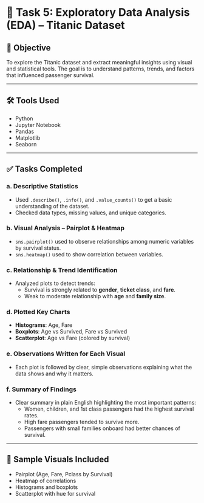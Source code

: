 # 🧪 Task 5: Exploratory Data Analysis (EDA) – Titanic Dataset

## 📌 Objective
To explore the Titanic dataset and extract meaningful insights using visual and statistical tools. The goal is to understand patterns, trends, and factors that influenced passenger survival.

---

## 🛠️ Tools Used
- Python
- Jupyter Notebook
- Pandas
- Matplotlib
- Seaborn

---


## ✅ Tasks Completed

### a. Descriptive Statistics
- Used `.describe()`, `.info()`, and `.value_counts()` to get a basic understanding of the dataset.
- Checked data types, missing values, and unique categories.

### b. Visual Analysis – Pairplot & Heatmap
- `sns.pairplot()` used to observe relationships among numeric variables by survival status.
- `sns.heatmap()` used to show correlation between variables.

### c. Relationship & Trend Identification
- Analyzed plots to detect trends:
  - Survival is strongly related to **gender**, **ticket class**, and **fare**.
  - Weak to moderate relationship with **age** and **family size**.

### d. Plotted Key Charts
- **Histograms**: Age, Fare
- **Boxplots**: Age vs Survived, Fare vs Survived
- **Scatterplot**: Age vs Fare (colored by survival)

### e. Observations Written for Each Visual
- Each plot is followed by clear, simple observations explaining what the data shows and why it matters.

### f. Summary of Findings
- Clear summary in plain English highlighting the most important patterns:
  - Women, children, and 1st class passengers had the highest survival rates.
  - High fare passengers tended to survive more.
  - Passengers with small families onboard had better chances of survival.


---

## 👀 Sample Visuals Included
- Pairplot (Age, Fare, Pclass by Survival)
- Heatmap of correlations
- Histograms and boxplots
- Scatterplot with hue for survival

